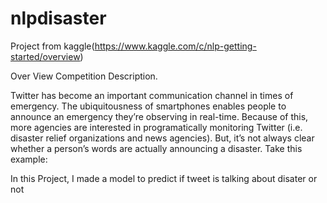 # nlpdisaster
Project from kaggle(https://www.kaggle.com/c/nlp-getting-started/overview)

Over View
Competition Description.

Twitter has become an important communication channel in times of emergency.
The ubiquitousness of smartphones enables people to announce an emergency they’re observing in real-time. Because of this, more agencies are interested in programatically 
monitoring Twitter (i.e. disaster relief organizations and news agencies).
But, it’s not always clear whether a person’s words are actually announcing a disaster. Take this example:

In this Project, I made a model to predict if tweet is talking about disater or not 
